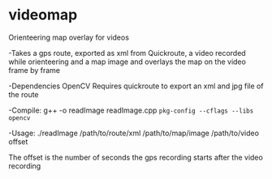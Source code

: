 # videomap
Orienteering map overlay for videos

-Takes a gps route, exported as xml from Quickroute, a video recorded while orienteering and a map image and overlays the map on the video frame by frame

-Dependencies
OpenCV
Requires quickroute to export an xml and jpg file of the route

-Compile:
g++ -o readImage readImage.cpp `pkg-config --cflags --libs opencv`

-Usage:
./readImage /path/to/route/xml /path/to/map/image /path/to/video offset

The offset is the number of seconds the gps recording starts after the video recording


